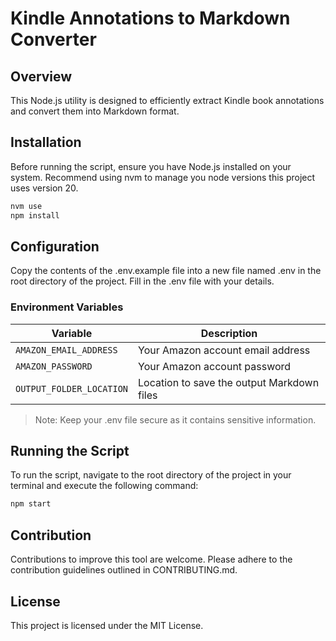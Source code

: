 # Kindle Annotations to Markdown Converter

## Overview
This Node.js utility is designed to efficiently extract Kindle book annotations and convert them into Markdown format.

## Installation
Before running the script, ensure you have Node.js installed on your system.
Recommend using nvm to manage you node versions this project uses version 20.

```bash
nvm use
npm install
```

## Configuration
Copy the contents of the .env.example file into a new file named .env in the root directory of the project.
Fill in the .env file with your details.

### Environment Variables
| Variable | Description |
| --- | --- |
| `AMAZON_EMAIL_ADDRESS` | Your Amazon account email address |
| `AMAZON_PASSWORD` | Your Amazon account password |
| `OUTPUT_FOLDER_LOCATION` | Location to save the output Markdown files |

> Note: Keep your .env file secure as it contains sensitive information.

## Running the Script
To run the script, navigate to the root directory of the project in your terminal and execute the following command:

```bash
npm start
```

## Contribution
Contributions to improve this tool are welcome. Please adhere to the contribution guidelines outlined in CONTRIBUTING.md.

## License
This project is licensed under the MIT License.